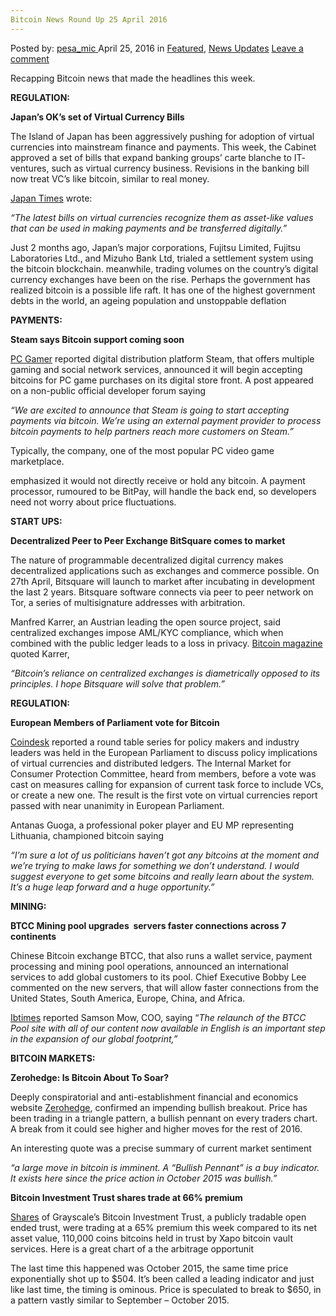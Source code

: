 ```yaml
---
Bitcoin News Round Up 25 April 2016
---
```

<article class="post-listing post-13861 post type-post status-publish format-standard has-post-thumbnail hentry category-deepdot-news category-news-updates tag-3336 tag-2528 tag-april tag-bitcoin tag-news">
    <div class="post-inner">
        <span>Posted by: <a href="https://www.deepdotweb.com/author/pesa_mic/" title="">pesa_mic </a></span>
    <span>April 25, 2016</span>
    <span>in <a href="https://www.deepdotweb.com/category/deepdot-news/" rel="category tag">Featured</a>, <a href="https://www.deepdotweb.com/category/news-updates/" rel="category tag">News Updates</a></span>
    <span><a href="https://www.deepdotweb.com/2016/04/25/bitcoin-news-round-25-april-2016/#respond">Leave a comment</a></span>
    </p>
    <div class="clear"></div>
    <div class="entry">
    <p>Recapping Bitcoin news that made the headlines this week.</p>
    <p><strong>REGULATION:</strong></p>
    <p><strong>Japan’s OK’s set of Virtual Currency Bills</strong></p>
    <p>The Island of Japan has been aggressively pushing for adoption of virtual currencies into mainstream finance and payments. This week, the Cabinet approved a set of bills that expand banking groups’ carte blanche to IT- ventures, such as virtual currency business. Revisions in the banking bill now treat VC’s like bitcoin, similar to real money.</p>
    <p><a href="http://www.japantimes.co.jp/news/2016/03/04/business/tech/japan-oks-recognizing-virtual-currencies-similar-real-money/#.Vxz5-zFYtZ3">Japan Times</a> wrote:</p>
    <p><em>“The latest bills on virtual currencies recognize them as asset-like values that can be used in making payments and be transferred digitally.”</em></p>
    <p>Just 2 months ago, Japan’s major corporations, Fujitsu Limited, Fujitsu Laboratories Ltd., and Mizuho Bank Ltd, trialed a settlement system using the bitcoin blockchain. meanwhile, trading volumes on the country’s digital currency exchanges have been on the rise. Perhaps the government has realized bitcoin is a possible life raft. It has one of the highest government debts in the world, an ageing population and unstoppable deflation</p>
    <p><strong>PAYMENTS:</strong></p>
    <p><strong>Steam says Bitcoin support coming soon</strong></p>
    <p><a href="http://www.pcgamer.com/steam-is-reportedly-planning-to-accept-bitcoin/">PC Gamer</a> reported digital distribution platform Steam, that offers multiple gaming and social network services, announced it will begin accepting bitcoins for PC game purchases on its digital store front. A post appeared on a non-public official developer forum saying</p>
    <p><em>&#8220;We are excited to announce that Steam is going to start accepting payments via bitcoin. We’re using an external payment provider to process bitcoin payments to help partners reach more customers on Steam.”</em></p>
    <p>Typically, the company, one of the most popular PC video game marketplace.</p>
    <p>emphasized it would not directly receive or hold any bitcoin. A payment processor, rumoured to be BitPay, will handle the back end, so developers need not worry about price fluctuations.</p>
    <p><strong>START UPS:</strong></p>
    <p><strong>Decentralized Peer to Peer Exchange BitSquare comes to market</strong></p>
    <p>The nature of programmable decentralized digital currency makes decentralized applications such as exchanges and commerce possible. On 27th April, Bitsquare will launch to market after incubating in development the last 2 years. Bitsquare software connects via peer to peer network on Tor, a series of multisignature addresses with arbitration.</p>
    <p>Manfred Karrer, an Austrian leading the open source project, said centralized exchanges impose AML/KYC compliance, which when combined with the public ledger leads to a loss in privacy. <a href="https://bitcoinmagazine.com/articles/decentralized-peer-to-peer-bitcoin-exchange-bitsquare-to-launch-next-week-1461260120">Bitcoin magazine</a>  quoted Karrer,</p>
    <p><em>“Bitcoin’s reliance on centralized exchanges is diametrically opposed to its principles. I hope Bitsquare will solve that problem.”</em></p>
    <p><strong>REGULATION:</strong></p>
    <p><strong>European Members of Parliament vote for Bitcoin</strong></p>
    <p><a href="http://www.coindesk.com/european-parliament-member-blockchain-get-some-bitcoins/">Coindesk</a> reported a round table series for policy makers and industry leaders was held in the European Parliament to discuss policy implications of virtual currencies and distributed ledgers. The Internal Market for Consumer Protection Committee, heard from members, before a vote was cast on measures calling for expansion of current task force to include VCs, or create a new one. The result is the first vote on virtual currencies report passed with near unanimity in European Parliament.</p>
    <p>Antanas Guoga, a professional poker player and EU MP representing Lithuania, championed bitcoin saying</p>
    <p><em>&#8220;I’m sure a lot of us politicians haven’t got any bitcoins at the moment and we’re trying to make laws for something we don’t understand. I would suggest everyone to get some bitcoins and really learn about the system. It’s a huge leap forward and a huge opportunity.&#8221;</em></p>
    <p><strong>MINING:</strong></p>
    <p><strong>BTCC Mining pool upgrades  servers faster connections across 7 continents</strong></p>
    <p>Chinese Bitcoin exchange BTCC, that also runs a wallet service, payment processing and mining pool operations, announced an international services to add global customers to its pool. Chief Executive Bobby Lee commented on the new servers, that will allow faster connections from the United States, South America, Europe, China, and Africa.</p>
    <p><a href="http://www.ibtimes.co.uk/btcc-bitcoin-mining-pool-launches-rapid-connection-customers-seven-continents-1556312">Ibtimes</a> reported Samson Mow, COO, saying &#8220;<em>The relaunch of the BTCC Pool site with all of our content now available in English is an important step in the expansion of our global footprint,&#8221;</em></p>
    <p><strong>BITCOIN MARKETS:</strong></p>
    <p><strong>Zerohedge: Is Bitcoin About To Soar?</strong></p>
    <p>Deeply conspiratorial and anti-establishment financial and economics website <a href="http://www.zerohedge.com/news/2016-04-21/bitcoin-about-soar">Zerohedge</a>, confirmed an impending bullish breakout. Price has been trading in a triangle pattern, a bullish pennant on every traders chart. A break from it could see higher and higher moves for the rest of 2016.</p>
    <p>An interesting quote was a precise summary of current market sentiment</p>
    <p><em>&#8220;a large move in bitcoin is imminent. A &#8220;Bullish Pennant&#8221; is a buy indicator. It exists here since the price action in October 2015 was bullish.”</em></p>
    <p><strong>Bitcoin Investment Trust shares trade at 66% premium </strong></p>
    <p><a href="http://www.otcmarkets.com/stock/GBTC/quote">Shares</a> of Grayscale’s Bitcoin Investment Trust, a publicly tradable open ended trust, were trading at a 65% premium this week compared to its net asset value, 110,000 coins bitcoins held in trust by Xapo bitcoin vault services. Here is a great chart of a the arbitrage opportunit</p>
    <p>The last time this happened was October 2015, the same time price exponentially shot up to $504. It&#8217;s been called a leading indicator and just like last time, the timing is ominous. Price is speculated to break to $650, in a pattern vastly similar to September &#8211; October 2015.</p>
    </div>
    <span style="display:none"><a href="https://www.deepdotweb.com/tag/2016/" rel="tag">2016</a> <a href="https://www.deepdotweb.com/tag/25/" rel="tag">25</a> <a href="https://www.deepdotweb.com/tag/april/" rel="tag">april</a> <a href="https://www.deepdotweb.com/tag/bitcoin/" rel="tag">bitcoin</a> <a href="https://www.deepdotweb.com/tag/news/" rel="tag">news</a></span> <span style="display:none" class="updated">2016-04-25</span>
    <div style="display:none" class="vcard author" itemprop="author" itemscope itemtype="http://schema.org/Person"><strong class="fn" itemprop="name"><a href="https://www.deepdotweb.com/author/pesa_mic/" title="Posts by pesa_mic" rel="author">pesa_mic</a></strong></div>
    </div>
</article>

